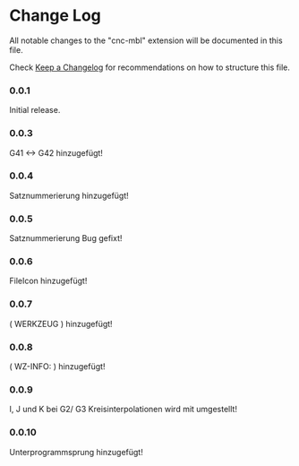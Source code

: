 # Change Log

All notable changes to the "cnc-mbl" extension will be documented in this file.

Check [Keep a Changelog](http://keepachangelog.com/) for recommendations on how to structure this file.

### 0.0.1

Initial release.

### 0.0.3

G41 <-> G42 hinzugefügt!

### 0.0.4

Satznummerierung hinzugefügt!

### 0.0.5

Satznummerierung Bug gefixt!

### 0.0.6

FileIcon hinzugefügt!

### 0.0.7

( WERKZEUG <KWZID> <TNUMMERINFO> ) hinzugefügt!

### 0.0.8

( WZ-INFO: <INFO> ) hinzugefügt!

### 0.0.9

I, J und K bei G2/ G3 Kreisinterpolationen wird mit umgestellt!

### 0.0.10

Unterprogrammsprung hinzugefügt!